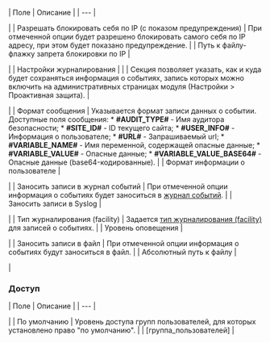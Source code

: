 | Поле | Описание |
| --- |

|
| Разрешать блокировать себя по IP (с показом предупреждения) | При отмеченной опции будет разрешено блокировать самого себя по IP адресу, при этом будет показано предупреждение. |
| Путь к файлу-флажку запрета блокировки по IP |

|
| Настройки журналирования | |
| Секция позволяет указать, как и куда будет сохраняться информация о событиях, запись которых можно включить на административных страницах модуля (Настройки > Проактивная защита). |

|
| Формат сообщения | Указывается формат записи данных о событии.    Доступные поля сообщения:  * **#AUDIT\_TYPE#** - Имя аудитора безопасности; * **#SITE\_ID#** - ID текущего сайта; * **#USER\_INFO#** - Информация о пользователе; * **#URL#** - Запрашиваемый url; * **#VARIABLE\_NAME#** - Имя переменной, содержащей опасные данные; * **#VARIABLE\_VALUE#** - Опасные данные; * **#VARIABLE\_VALUE\_BASE64#** - Опасные данные (base64-кодированные). |
| Формат информации о пользователе |

|
| Заносить записи в журнал событий | При отмеченной опции информация о событиях будет заноситься в [журнал событий](/user_help/settings/utilities/event_log/event_log.php). |
| Заносить записи в Syslog |

|
| Тип журналирования (facility) | Задается [тип журналирования (facility)](http://php.net/manual/ru/function.openlog.php) для записей о событиях. |
| Уровень оповещения |

|
| Заносить записи в файл | При отмеченной опции информация о событиях будут заноситься в файл. |
| Абсолютный путь к файлу |

|

### Доступ

| Поле | Описание |
| --- |

|
| По умолчанию | Уровень доступа групп пользователей, для которых установлено право "по умолчанию". |
| [группа\_пользователей] |